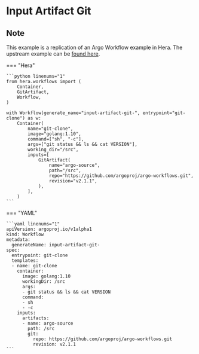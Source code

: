 # Input Artifact Git

## Note

This example is a replication of an Argo Workflow example in Hera.
The upstream example can be [found here](https://github.com/argoproj/argo-workflows/blob/main/examples/input-artifact-git.yaml).




=== "Hera"

    ```python linenums="1"
    from hera.workflows import (
        Container,
        GitArtifact,
        Workflow,
    )

    with Workflow(generate_name="input-artifact-git-", entrypoint="git-clone") as w:
        Container(
            name="git-clone",
            image="golang:1.10",
            command=["sh", "-c"],
            args=["git status && ls && cat VERSION"],
            working_dir="/src",
            inputs=[
                GitArtifact(
                    name="argo-source",
                    path="/src",
                    repo="https://github.com/argoproj/argo-workflows.git",
                    revision="v2.1.1",
                ),
            ],
        )
    ```

=== "YAML"

    ```yaml linenums="1"
    apiVersion: argoproj.io/v1alpha1
    kind: Workflow
    metadata:
      generateName: input-artifact-git-
    spec:
      entrypoint: git-clone
      templates:
      - name: git-clone
        container:
          image: golang:1.10
          workingDir: /src
          args:
          - git status && ls && cat VERSION
          command:
          - sh
          - -c
        inputs:
          artifacts:
          - name: argo-source
            path: /src
            git:
              repo: https://github.com/argoproj/argo-workflows.git
              revision: v2.1.1
    ```

